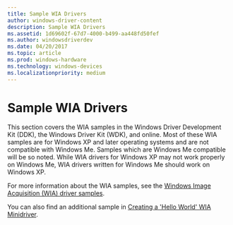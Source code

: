 ```yaml
---
title: Sample WIA Drivers
author: windows-driver-content
description: Sample WIA Drivers
ms.assetid: 1d69602f-67d7-4000-b499-aa448fd50fef
ms.author: windowsdriverdev
ms.date: 04/20/2017
ms.topic: article
ms.prod: windows-hardware
ms.technology: windows-devices
ms.localizationpriority: medium
---
```


# Sample WIA Drivers





This section covers the WIA samples in the Windows Driver Development Kit (DDK), the Windows Driver Kit (WDK), and online. Most of these WIA samples are for Windows XP and later operating systems and are not compatible with Windows Me. Samples which are Windows Me compatible will be so noted. While WIA drivers for Windows XP may not work properly on Windows Me, WIA drivers written for Windows Me should work on Windows XP.

For more information about the WIA samples, see the [Windows Image Acquisition (WIA) driver samples](http://go.microsoft.com/fwlink/p/?LinkId=618052).

You can also find an additional sample in [Creating a 'Hello World' WIA Minidriver](creating-a---hello-world---wia-minidriver.md).

 

 





